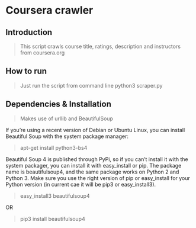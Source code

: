 # Coursera crawler

## Introduction

> This script crawls course title, ratings, description and instructors from coursera.org

## How to run

> Just run the script from command line python3 scraper.py

## Dependencies & Installation

> Makes use of urllib and BeautifulSoup

If you’re using a recent version of Debian or Ubuntu Linux, you can install Beautiful Soup with the system package manager:

> apt-get install python3-bs4

Beautiful Soup 4 is published through PyPi, so if you can’t install it with the system packager, you can install it with easy_install or pip. The package name is beautifulsoup4, and the same package works on Python 2 and Python 3. Make sure you use the right version of pip or easy_install for your Python version (in current cae it will be pip3 or easy_install3).

> easy_install3 beautifulsoup4

OR
> pip3 install beautifulsoup4